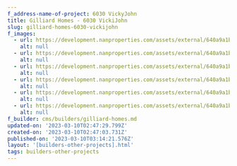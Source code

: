 ```yaml
---
f_address-name-of-project: 6030 VickyJohn
title: Gilliard Homes - 6030 VickiJohn
slug: gilliard-homes-6030-vickijohn
f_images:
  - url: https://development.nanproperties.com/assets/external/640a9a1bba7044169547481a_dsc02288201.jpg
    alt: null
  - url: https://development.nanproperties.com/assets/external/640a9a1b59235d187b953c00_dsc02235-hdr.jpg
    alt: null
  - url: https://development.nanproperties.com/assets/external/640a9a1bfd388c72550e567d_dsc02292201.jpg
    alt: null
  - url: https://development.nanproperties.com/assets/external/640a9a1b6c425285da1ebc42_dsc02213-hdr.jpg
    alt: null
  - url: https://development.nanproperties.com/assets/external/640a9a1b42052e3591ee541d_dsc02294201.jpg
    alt: null
  - url: https://development.nanproperties.com/assets/external/640a9a1bf0f6bf52da511ca8_dsc02265-hdr.jpg
    alt: null
f_builder: cms/builders/gilliard-homes.md
updated-on: '2023-03-10T02:47:29.799Z'
created-on: '2023-03-10T02:47:03.731Z'
published-on: '2023-03-10T03:14:21.576Z'
layout: '[builders-other-projects].html'
tags: builders-other-projects
---
```



